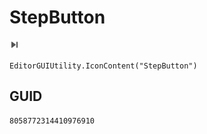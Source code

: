 # StepButton
![](/img/StepButton.png)

``` CSharp
EditorGUIUtility.IconContent("StepButton")
```
## GUID
```
8058772314410976910
```
